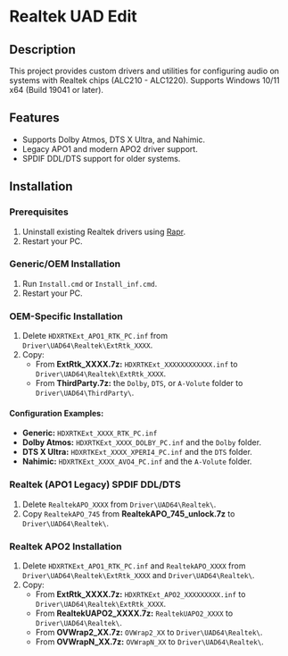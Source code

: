 # Realtek UAD Edit
## Description
This project provides custom drivers and utilities for configuring audio on systems with Realtek chips (ALC210 - ALC1220). Supports Windows 10/11 x64 (Build 19041 or later).
## Features
- Supports Dolby Atmos, DTS X Ultra, and Nahimic.
- Legacy APO1 and modern APO2 driver support.
- SPDIF DDL/DTS support for older systems.
## Installation
### Prerequisites
1. Uninstall existing Realtek drivers using [Rapr][DriverStoreExplorer].
2. Restart your PC.
### Generic/OEM Installation
1. Run `Install.cmd` or `Install_inf.cmd`.
2. Restart your PC.
### OEM-Specific Installation
1. Delete `HDXRTKExt_APO1_RTK_PC.inf` from `Driver\UAD64\Realtek\ExtRtk_XXXX`.
2. Copy:
   - From **ExtRtk_XXXX.7z:** `HDXRTKExt_XXXXXXXXXXXX.inf` to `Driver\UAD64\Realtek\ExtRtk_XXXX`.
   - From **ThirdParty.7z:** the `Dolby`, `DTS`, or `A-Volute` folder to `Driver\UAD64\ThirdParty\`.
#### Configuration Examples:
- **Generic:** `HDXRTKExt_XXXX_RTK_PC.inf`
- **Dolby Atmos:** `HDXRTKExt_XXXX_DOLBY_PC.inf` and the `Dolby` folder.
- **DTS X Ultra:** `HDXRTKExt_XXXX_XPERI4_PC.inf` and the `DTS` folder.
- **Nahimic:** `HDXRTKExt_XXXX_AVO4_PC.inf` and the `A-Volute` folder.
### Realtek (APO1 Legacy) SPDIF DDL/DTS
1. Delete `RealtekAPO_XXXX` from `Driver\UAD64\Realtek\`.
2. Copy `RealtekAPO_745` from **RealtekAPO_745_unlock.7z** to `Driver\UAD64\Realtek\`.
### Realtek APO2 Installation
1. Delete `HDXRTKExt_APO1_RTK_PC.inf` and `RealtekAPO_XXXX` from `Driver\UAD64\Realtek\ExtRtk_XXXX` and `Driver\UAD64\Realtek\`.
2. Copy:
   - From **ExtRtk_XXXX.7z:** `HDXRTKExt_APO2_XXXXXXXXX.inf` to `Driver\UAD64\Realtek\ExtRtk_XXXX`.
   - From **RealtekUAPO2_XXXX.7z:** `RealtekUAPO2_XXXX` to `Driver\UAD64\Realtek\`.
   - From **OVWrap2_XX.7z:** `OVWrap2_XX` to `Driver\UAD64\Realtek\`.
   - From **OVWrapN_XX.7z:** `OVWrapN_XX` to `Driver\UAD64\Realtek\`.

[DriverStoreExplorer]: https://github.com/lostindark/DriverStoreExplorer
